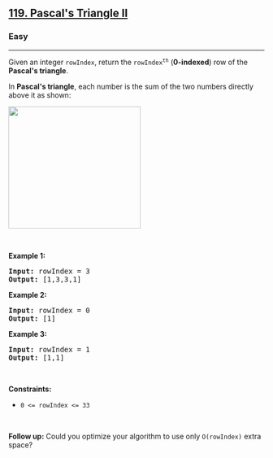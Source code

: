 <h2><a href="https://leetcode.com/problems/pascals-triangle-ii/">119. Pascal's Triangle II</a></h2><h3>Easy</h3><hr><div style="user-select: auto;"><p style="user-select: auto;">Given an integer <code style="user-select: auto;">rowIndex</code>, return the <code style="user-select: auto;">rowIndex<sup style="user-select: auto;">th</sup></code> (<strong style="user-select: auto;">0-indexed</strong>) row of the <strong style="user-select: auto;">Pascal's triangle</strong>.</p>

<p style="user-select: auto;">In <strong style="user-select: auto;">Pascal's triangle</strong>, each number is the sum of the two numbers directly above it as shown:</p>
<img alt="" src="https://upload.wikimedia.org/wikipedia/commons/0/0d/PascalTriangleAnimated2.gif" style="height: 240px; width: 260px; user-select: auto;">
<p style="user-select: auto;">&nbsp;</p>
<p style="user-select: auto;"><strong class="example" style="user-select: auto;">Example 1:</strong></p>
<pre style="user-select: auto;"><strong style="user-select: auto;">Input:</strong> rowIndex = 3
<strong style="user-select: auto;">Output:</strong> [1,3,3,1]
</pre><p style="user-select: auto;"><strong class="example" style="user-select: auto;">Example 2:</strong></p>
<pre style="user-select: auto;"><strong style="user-select: auto;">Input:</strong> rowIndex = 0
<strong style="user-select: auto;">Output:</strong> [1]
</pre><p style="user-select: auto;"><strong class="example" style="user-select: auto;">Example 3:</strong></p>
<pre style="user-select: auto;"><strong style="user-select: auto;">Input:</strong> rowIndex = 1
<strong style="user-select: auto;">Output:</strong> [1,1]
</pre>
<p style="user-select: auto;">&nbsp;</p>
<p style="user-select: auto;"><strong style="user-select: auto;">Constraints:</strong></p>

<ul style="user-select: auto;">
	<li style="user-select: auto;"><code style="user-select: auto;">0 &lt;= rowIndex &lt;= 33</code></li>
</ul>

<p style="user-select: auto;">&nbsp;</p>
<p style="user-select: auto;"><strong style="user-select: auto;">Follow up:</strong> Could you optimize your algorithm to use only <code style="user-select: auto;">O(rowIndex)</code> extra space?</p>
</div>